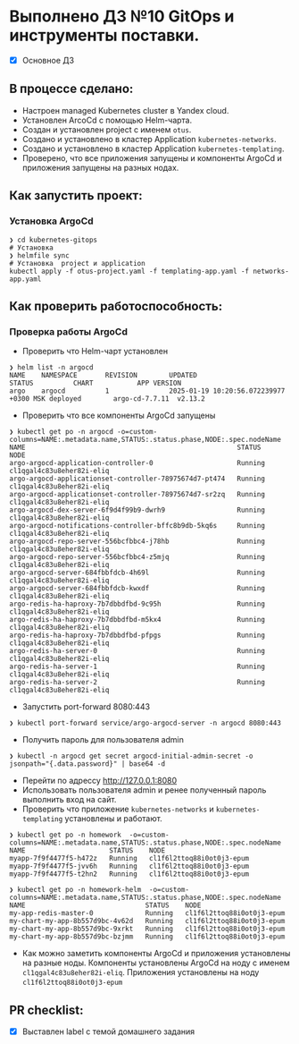 # Выполнено ДЗ №10 GitOps и инструменты поставки.

- [x] Основное ДЗ

## В процессе сделано:
 - Настроен managed Kubernetes cluster в Yandex cloud. 
 - Установлен ArcoCd c помощью Helm-чарта.
 - Создан и установлен project с именем `otus`.
 - Создано и установлено в кластер Application `kubernetes-networks`. 
 - Создано и установлено в кластер Application `kubernetes-templating`. 
 - Проверено, что все приложения запущены и компоненты ArgoCd и приложения запущены на разных нодах.

## Как запустить проект:
### Установка ArgoCd
```shell
❯ cd kubernetes-gitops
# Установка 
❯ helmfile sync
# Установка  project и application
kubectl apply -f otus-project.yaml -f templating-app.yaml -f networks-app.yaml
```
## Как проверить работоспособность:
### Проверка работы ArgoCd
 - Проверить что Helm-чарт установлен  
```shell
❯ helm list -n argocd
NAME    NAMESPACE       REVISION        UPDATED                                 STATUS          CHART           APP VERSION
argo    argocd          1               2025-01-19 10:20:56.072239977 +0300 MSK deployed        argo-cd-7.7.11  v2.13.2 
```
 - Проверить что все компоненты ArgoCd запущены 
```shell
❯ kubectl get po -n argocd -o=custom-columns=NAME:.metadata.name,STATUS:.status.phase,NODE:.spec.nodeName
NAME                                                     STATUS    NODE
argo-argocd-application-controller-0                     Running   cl1qgal4c83u8eher82i-eliq
argo-argocd-applicationset-controller-78975674d7-pt474   Running   cl1qgal4c83u8eher82i-eliq
argo-argocd-applicationset-controller-78975674d7-sr2zq   Running   cl1qgal4c83u8eher82i-eliq
argo-argocd-dex-server-6f9d4f99b9-dwrh9                  Running   cl1qgal4c83u8eher82i-eliq
argo-argocd-notifications-controller-bffc8b9db-5kq6s     Running   cl1qgal4c83u8eher82i-eliq
argo-argocd-repo-server-556bcfbbc4-j78hb                 Running   cl1qgal4c83u8eher82i-eliq
argo-argocd-repo-server-556bcfbbc4-z5mjq                 Running   cl1qgal4c83u8eher82i-eliq
argo-argocd-server-684fbbfdcb-4h69l                      Running   cl1qgal4c83u8eher82i-eliq
argo-argocd-server-684fbbfdcb-kwxdf                      Running   cl1qgal4c83u8eher82i-eliq
argo-redis-ha-haproxy-7b7dbbdfbd-9c95h                   Running   cl1qgal4c83u8eher82i-eliq
argo-redis-ha-haproxy-7b7dbbdfbd-m5kx4                   Running   cl1qgal4c83u8eher82i-eliq
argo-redis-ha-haproxy-7b7dbbdfbd-pfpgs                   Running   cl1qgal4c83u8eher82i-eliq
argo-redis-ha-server-0                                   Running   cl1qgal4c83u8eher82i-eliq
argo-redis-ha-server-1                                   Running   cl1qgal4c83u8eher82i-eliq
argo-redis-ha-server-2                                   Running   cl1qgal4c83u8eher82i-eliq
```
 - Запустить port-forward 8080:443
```shell
❯ kubectl port-forward service/argo-argocd-server -n argocd 8080:443
```
 - Получить пароль для пользователя admin
```shell
❯ kubectl -n argocd get secret argocd-initial-admin-secret -o jsonpath="{.data.password}" | base64 -d
```
 - Перейти по адрессу http://127.0.0.1:8080
 - Использовать пользователя admin и ренее полученный пароль выполнить вход на сайт. 
 - Проверить что приложение `kubernetes-networks` и `kubernetes-templating` установлены и работают.
```shell
❯ kubectl get po -n homework  -o=custom-columns=NAME:.metadata.name,STATUS:.status.phase,NODE:.spec.nodeName
NAME                     STATUS    NODE
myapp-7f9f4477f5-h472z   Running   cl1f6l2ttoq88i0ot0j3-epum
myapp-7f9f4477f5-jvv6h   Running   cl1f6l2ttoq88i0ot0j3-epum
myapp-7f9f4477f5-t2hn2   Running   cl1f6l2ttoq88i0ot0j3-epum

❯ kubectl get po -n homework-helm  -o=custom-columns=NAME:.metadata.name,STATUS:.status.phase,NODE:.spec.nodeName
NAME                              STATUS    NODE
my-app-redis-master-0             Running   cl1f6l2ttoq88i0ot0j3-epum
my-chart-my-app-8b557d9bc-4v62d   Running   cl1f6l2ttoq88i0ot0j3-epum
my-chart-my-app-8b557d9bc-9xrkt   Running   cl1f6l2ttoq88i0ot0j3-epum
my-chart-my-app-8b557d9bc-bzjmm   Running   cl1f6l2ttoq88i0ot0j3-epum
```
 - Как можно заметить компоненты ArgoCd и приложения установлены на разные ноды. Компоненты установлены ArgoCd
на ноду с именем `cl1qgal4c83u8eher82i-eliq`. Приложения установлены на ноду `cl1f6l2ttoq88i0ot0j3-epum`
## PR checklist:
 - [x] Выставлен label с темой домашнего задания
